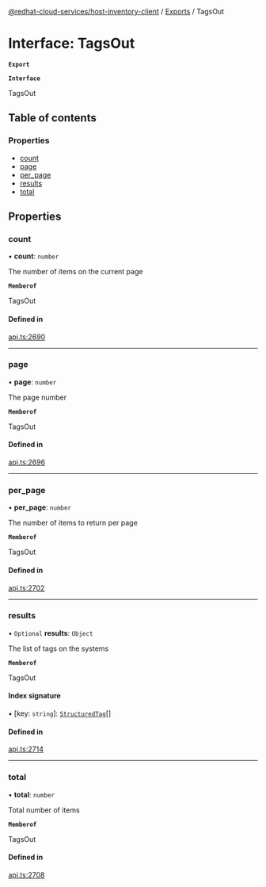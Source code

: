 [@redhat-cloud-services/host-inventory-client](../README.md) / [Exports](../modules.md) / TagsOut

# Interface: TagsOut

**`Export`**

**`Interface`**

TagsOut

## Table of contents

### Properties

- [count](TagsOut.md#count)
- [page](TagsOut.md#page)
- [per\_page](TagsOut.md#per_page)
- [results](TagsOut.md#results)
- [total](TagsOut.md#total)

## Properties

### count

• **count**: `number`

The number of items on the current page

**`Memberof`**

TagsOut

#### Defined in

[api.ts:2690](https://github.com/RedHatInsights/javascript-clients/blob/master/packages/host-inventory/api.ts#L2690)

___

### page

• **page**: `number`

The page number

**`Memberof`**

TagsOut

#### Defined in

[api.ts:2696](https://github.com/RedHatInsights/javascript-clients/blob/master/packages/host-inventory/api.ts#L2696)

___

### per\_page

• **per\_page**: `number`

The number of items to return per page

**`Memberof`**

TagsOut

#### Defined in

[api.ts:2702](https://github.com/RedHatInsights/javascript-clients/blob/master/packages/host-inventory/api.ts#L2702)

___

### results

• `Optional` **results**: `Object`

The list of tags on the systems

**`Memberof`**

TagsOut

#### Index signature

▪ [key: `string`]: [`StructuredTag`](StructuredTag.md)[]

#### Defined in

[api.ts:2714](https://github.com/RedHatInsights/javascript-clients/blob/master/packages/host-inventory/api.ts#L2714)

___

### total

• **total**: `number`

Total number of items

**`Memberof`**

TagsOut

#### Defined in

[api.ts:2708](https://github.com/RedHatInsights/javascript-clients/blob/master/packages/host-inventory/api.ts#L2708)
